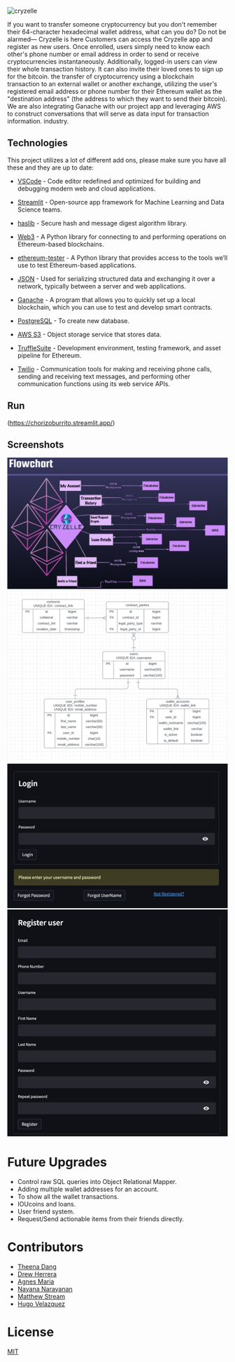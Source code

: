 
![cryzelle](https://user-images.githubusercontent.com/105394703/203482962-f7d647ab-71dd-42dc-bbd9-06f524eaef1b.png)




If you want to transfer someone cryptocurrency but you don't remember their 64-character hexadecimal wallet address, what can you do? Do not be alarmed— Cryzelle is here Customers can access the Cryzelle app and register as new users. Once enrolled, users simply need to know each other's phone number or email address in order to send or receive cryptocurrencies instantaneously. Additionally, logged-in users can view their whole transaction history. It can also invite their loved ones to sign up for the bitcoin. the transfer of cryptocurrency using a blockchain transaction to an external wallet or another exchange, utilizing the user's registered email address or phone number for their Ethereum wallet as the "destination address" (the address to which they want to send their bitcoin). We are also integrating Ganache with our project app and leveraging AWS to construct conversations that will serve as data input for transaction information. industry.

## Technologies
This project utilizes a lot of different add ons, please make sure you have all these and they are up to date:

* [VSCode](https://code.visualstudio.com/) - Code editor redefined and optimized for building and debugging modern web and cloud applications.

* [Streamlit](https://streamlit.io/) - Open-source app framework for Machine Learning and Data Science teams.

* [haslib](https://docs.python.org/3/library/hashlib.html) - Secure hash and message digest algorithm library.

* [Web3](https://web3.foundation/) - A Python library for connecting to and performing operations on Ethereum-based blockchains.

* [ethereum-tester](https://pypi.org/project/ethereum-tester/0.1.0a4/) - A Python library that provides access to the tools we’ll use to test Ethereum-based applications.

* [JSON](https://www.json.org/json-en.html) - Used for serializing structured data and exchanging it over a network, typically between a server and web applications.

* [Ganache](https://trufflesuite.com/ganache/) - A program that allows you to quickly set up a local blockchain, which you can use to test and develop smart contracts.

* [PostgreSQL](https://www.postgresql.org/) - To create new database.

* [AWS S3](https://aws.amazon.com/) - Object storage service that stores data.

* [TruffleSuite](https://trufflesuite.com/) -  Development environment, testing framework, and asset pipeline for Ethereum.

* [Twilio](https://www.twilio.com/) - Communication tools for making and receiving phone calls, sending and receiving text messages, and performing other communication functions using its web service APIs.

## Run

(https://chorizoburrito.streamlit.app/)

## Screenshots
![Flowchart.png](Screenshots/Flowchart.png)
![Database.png](Screenshots/Database.png)
![chorizoburrito.png](Screenshots/chorizoburrito.png)
![jollibeechicken.streamlit.png](Screenshots/jollibeechicken.streamlit.png)

# Future Upgrades
* Control raw SQL queries into Object Relational Mapper.
* Adding multiple wallet addresses for an account.
* To show all the wallet transactions.
* IOUcoins and loans.
* User friend system.
* Request/Send actionable items from their friends directly.

# Contributors

- [Theena Dang](https://github.com/Th33na)
- [Drew Herrera](https://github.com/drew94591)
- [Agnes Maria](https://github.com/agnesmaria1)
- [Nayana Narayanan](https://github.com/nayananarayananp)
- [Matthew Stream](https://github.com/MC-Stream)
- [Hugo Velazquez](https://github.com/HugoWLA)

# License
[MIT](license)
